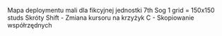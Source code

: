 Mapa deploymentu mali dla fikcyjnej jednostki 7th Sog
 1 grid = 150x150 studs
 Skróty
 Shift - Zmiana kursoru na krzyżyk
 C - Skopiowanie współrzędnych 
